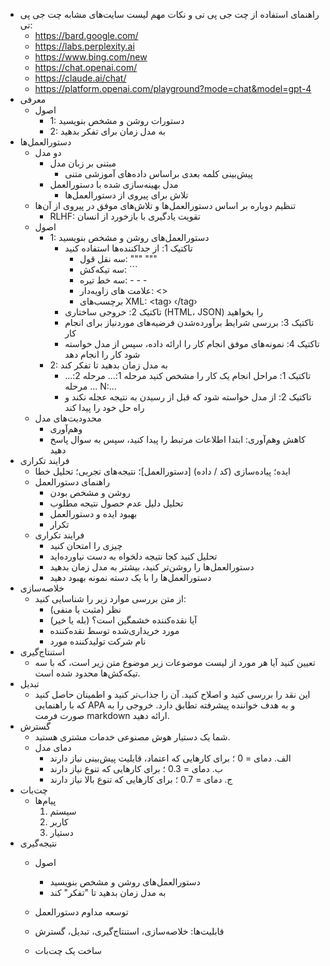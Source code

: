 - راهنمای استفاده از چت جی پی تی و نکات مهم
  لیست سایت‌های مشابه چت جی پی تی:
  - https://bard.google.com/
  - https://labs.perplexity.ai
  - https://www.bing.com/new
  - https://chat.openai.com/
  - https://claude.ai/chat/
  - https://platform.openai.com/playground?mode=chat&model=gpt-4
- معرفی
  - اصول
    - 1: دستورات روشن و مشخص بنویسید
    - 2: به مدل زمان برای تفکر بدهید
- دستورالعمل‌ها
  - دو مدل
    - مبتنی بر زبان مدل
      - پیش‌بینی کلمه بعدی براساس داده‌های آموزشی متنی
    - مدل بهینه‌سازی شده با دستورالعمل
      - تلاش برای پیروی از دستورالعمل‌ها
  - تنظیم دوباره بر اساس دستورالعمل‌ها و تلاش‌های موفق در پیروی از آن‌ها
    - RLHF: تقویت یادگیری با بازخورد از انسان
  - اصول
    - 1: دستورالعمل‌های روشن و مشخص بنویسید
      - تاکتیک 1: از جداکننده‌ها استفاده کنید
        - سه نقل قول: """ """
        - سه تیکه‌کش: ```
        - سه خط تیره: - - -
        - علامت های زاویه‌دار: <>
        - برچسب‌های XML: <tag› ‹/tag›
      - تاکتیک 2: خروجی ساختاری (HTML، JSON) را بخواهید
      - تاکتیک 3: بررسی شرایط برآورده‌شدن فرضیه‌های موردنیاز برای انجام کار
      - تاکتیک 4: نمونه‌های موفق انجام کار را ارائه داده، سپس از مدل خواسته شود کار را انجام دهد
    - 2: به مدل زمان بدهید تا تفکر کند
      - تاکتیک 1: مراحل انجام یک کار را مشخص کنید مرحله 1:... مرحله 2:... ... مرحله N:...
      - تاکتیک 2: از مدل خواسته شود که قبل از رسیدن به نتیجه عجله نکند و راه حل خود را پیدا کند
  - محدودیت‌های مدل
    - وهم‌آوری
    - کاهش وهم‌آوری: ابتدا اطلاعات مرتبط را پیدا کنید، سپس به سوال پاسخ دهید
- فرایند تکراری
  - ایده؛ پیاده‌سازی (کد / داده) [دستورالعمل]؛ نتیجه‌های تجربی؛ تحلیل خطا
  - راهنمای دستورالعمل
    - روشن و مشخص بودن
    - تحلیل دلیل عدم حصول نتیجه مطلوب
    - بهبود ایده و دستورالعمل
    - تکرار
  - فرایند تکراری
    - چیزی را امتحان کنید
    - تحلیل کنید کجا نتیجه دلخواه به دست نیاورده‌اید
    - دستورالعمل‌ها را روشن‌تر کنید، بیشتر به مدل زمان بدهید
    - دستورالعمل‌ها را با یک دسته نمونه بهبود دهید
- خلاصه‌سازی
  - از متن بررسی موارد زیر را شناسایی کنید:
    - نظر (مثبت یا منفی)
    - آیا نقده‌کننده خشمگین است؟ (بله یا خیر)
    - مورد خریداری‌شده توسط نقده‌کننده
    - نام شرکت تولیدکننده مورد
- استنتاج‌گیری
  - تعیین کنید آیا هر مورد از لیست موضوعات زیر موضوع متن زیر است،
   که با سه تیکه‌کش‌ها محدود شده است.
- تبدیل
  - این نقد را بررسی کنید و اصلاح کنید. آن را جذاب‌تر کنید و 
  اطمینان حاصل کنید که با راهنمایی APA و به هدف خواننده پیشرفته تطابق دارد. 
  خروجی را به صورت فرمت markdown ارائه دهید.
- گسترش
  - شما یک دستیار هوش مصنوعی خدمات مشتری هستید.
  - دمای مدل
    - الف. دمای = 0 ؛ برای کارهایی که اعتماد، قابلیت پیش‌بینی نیاز دارند
    - ب. دمای = 0.3 ؛ برای کارهایی که تنوع نیاز دارند
    - ج. دمای = 0.7 ؛ برای کارهایی که تنوع بالا نیاز دارند
- چت‌بات
  - پیام‌ها
    1. سیستم
    2. کاربر
    3. دستیار
- نتیجه‌گیری
  - اصول

    - دستورالعمل‌های روشن و مشخص بنویسید
    - به مدل زمان بدهید تا "تفکر" کند

  - توسعه مداوم دستورالعمل
  - قابلیت‌ها: خلاصه‌سازی، استنتاج‌گیری، تبدیل، گسترش
  - ساخت یک چت‌بات
